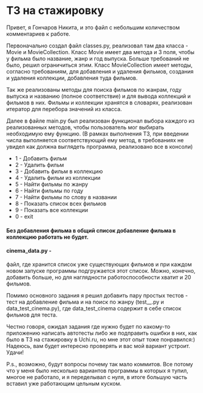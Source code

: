 
# ТЗ на стажировку

Привет, я Гончаров Никита, и это файл с небольшим количеством комментариев к работе. 

Первоначально создал файл classes.py, реализовал там два класса - Movie и MovieCollection.
Класс Movie имеет два метода и 3 поля, чтобы у фильма было название, жанр и год выпуска. Больше требований не было, решил ограничиться этим.
Класс MovieCollection имеет методы, согласно требованиям, для добавления и удаления фильмов, создания и удаления коллекции, добавления туда фильмов. 

Так же реализованы методы для поиска фильмов по жанрам, году выпуска и названию (полное соответствие) и для вывода коллекций и фильмов в них. Фильмы и коллекции хранятся в словарях, реализован итератор для перебора значений из класса. 

Далее в файле main.py был реализован функционал выбора каждого из реализованных методов, чтобы пользователь мог выбирать необходимую ему функцию. (В рамках выполнения ТЗ, при введении числа выполняется соответствующий ему метод, в требованиях не увидел как должна выглядеть программа, реализовано все в консоли)
* 1 - Добавить фильм
* 2 - Удалить фильм
* 3 - Добавить фильм в коллекцию
* 4 - Удалить фильм из коллекции
* 5 - Найти фильмы по жанру
* 6 - Найти фильмы по году
* 7 - Найти фильмы по слову в названии
* 8 - Показать список всех фильмов
* 9 - Показать все коллекции
* 0 - exit

#### Без добавления фильма в общий список добавление фильма в коллекцию работать не будет.

#### cinema_data.py -  
 файл, где хранится список уже существующих фильмов и при каждом новом запуске программы подгружается этот список. Можно, конечно, добавить больше, но для наглядности работоспособности хватит и 20 фильмов.

Помимо основного задания я решил добавить пару простых тестов - тест на добавление фильма и на поиск по жанру (test__.py и data_test_cinema.py), где data_test_cinema содержит в себе список фильмов для теста.

Честно говоря, ожидал задания где нужно будет по какому-то приложению написать автотесты либо же подправить ошибки в них, как было в ТЗ на стажировку в Uchi.ru, но мне этот опыт тоже понравился:)
Надеюсь, вам будет интересно проверять и вас мой вариант устроит. Удачи! 

P.s., возможно, будут вопросы почему так мало коммитов. Все потому что у меня было несколько вариантов программы в которых я тупил, многое не работало, и я переделывал с нуля, в итоге большую часть вставил уже работающим цельным куском.

